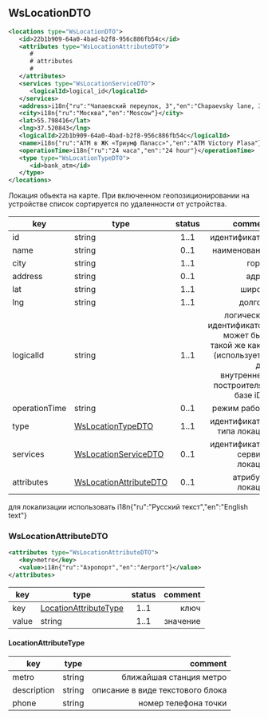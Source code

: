 ## WsLocationDTO

```xml
<locations type="WsLocationDTO">
   <id>22b1b909-64a0-4bad-b2f8-956c886fb54c</id>
   <attributes type="WsLocationAttributeDTO">
      #
      # attributes
      #
   </attributes>
   <services type="WsLocationServiceDTO">
      <logicalId>logical_id</logicalId>
   </services>
   <address>i18n{"ru":"Чапаевский переулок, 3","en":"Chapaevsky lane, 3"}</address>
   <city>i18n{"ru":"Москва","en":"Moscow"}</city>
   <lat>55.798416</lat>
   <lng>37.520843</lng>
   <logicalId>22b1b909-64a0-4bad-b2f8-956c886fb54c</logicalId>
   <name>i18n{"ru":"АТМ в ЖК «Триумф Паласс»","en":"ATM Victory Plasa"}</name>
   <operationTime>i18n{"ru":"24 часа","en":"24 hour"}</operationTime>
   <type type="WsLocationTypeDTO">
      <id>bank_atm</id>
   </type>
</locations>
```

Локация обьекта на карте. При включенном геопозиционировании на устройстве список сортируется по удаленности от устройства.

key | type | status | comment
--- | ---- | :----: | ---:
id | string | 1..1 | идентификатор
name | string | 0..1 | наименование
city | string | 1..1 | город
address | string | 0..1 | адрес
lat | string | 1..1 | широта
lng | string | 1..1 | долгота
logicalId | string | 1..1 | логический идентификатор, может быть такой же как id (используется для внутреннего построителя в базе iDa)
operationTime | string | 0..1 | режим работы
type | [WsLocationTypeDTO](#wslocationtypedto) | 1..1 | идентификатор типа локации
services | [WsLocationServiceDTO](#wslocationservicedto) | 0..1 | идентификатор сервиса локации
attributes | [WsLocationAttributeDTO](#wslocationattributedto) | 0..1 | атрибуты локации

<aside class="notice">для локализации использовать i18n{"ru":"Русский текст","en":"English text"}</aside>

### WsLocationAttributeDTO

```xml
<attributes type="WsLocationAttributeDTO">
   <key>metro</key>
   <value>i18n{"ru":"Аэропорт","en":"Aerport"}</value>
</attributes>
```

key | type | status | comment
--- | ---- | :----: | ---:
key | [LocationAttributeType](#locationattributetype) | 1..1 | ключ
value | string | 1..1 | значение

#### LocationAttributeType

key | type | comment
--- | ---- | ---:
metro | string | ближайшая станция метро
description | string | описание в виде текстового блока
phone | string | номер телефона точки
